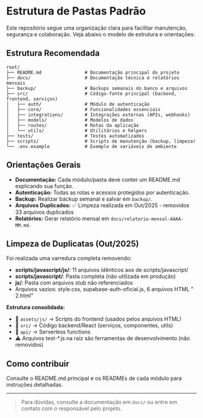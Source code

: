 # Estrutura de Pastas Padrão

Este repositório segue uma organização clara para facilitar manutenção, segurança e colaboração. Veja abaixo o modelo de estrutura e orientações:

## Estrutura Recomendada

```
root/
├── README.md                # Documentação principal do projeto
├── docs/                    # Documentação técnica e relatórios mensais
├── backup/                  # Backups semanais do banco e arquivos
├── src/                     # Código-fonte principal (backend, frontend, serviços)
│   ├── auth/                # Módulo de autenticação
│   ├── core/                # Funcionalidades essenciais
│   ├── integrations/        # Integrações externas (APIs, webhooks)
│   ├── models/              # Modelos de dados
│   ├── routes/              # Rotas da aplicação
│   └── utils/               # Utilitários e helpers
├── tests/                   # Testes automatizados
├── scripts/                 # Scripts de manutenção (backup, limpeza)
└── .env.example             # Exemplo de variáveis de ambiente
```

## Orientações Gerais
- **Documentação:** Cada módulo/pasta deve conter um README.md explicando sua função.
- **Autenticação:** Todas as rotas e acessos protegidos por autenticação.
- **Backup:** Realizar backup semanal e salvar em `backup/`.
- **Arquivos Duplicados:** ✅ Limpeza realizada em Out/2025 - removidos 33 arquivos duplicados
- **Relatórios:** Gerar relatório mensal em `docs/relatorio-mensal-AAAA-MM.md`.

## Limpeza de Duplicatas (Out/2025)
Foi realizada uma varredura completa removendo:
- **scripts/javascript/js/**: 11 arquivos idênticos aos de scripts/javascript/
- **scripts/javascript/**: Pasta completa (não utilizada em produção)
- **js/**: Pasta com arquivos stub não referenciados
- Arquivos vazios: style.css, supabase-auth-oficial.js, 6 arquivos HTML " 2.html"

**Estrutura consolidada:**
- 📁 `assets/js/` → Scripts do frontend (usados pelos arquivos HTML)
- 📁 `src/` → Código backend/React (serviços, componentes, utils)
- 📁 `api/` → Serverless functions
- ⚠️ Arquivos test-*.js na raiz são ferramentas de desenvolvimento (não removidos)

## Como contribuir
Consulte o README.md principal e os READMEs de cada módulo para instruções detalhadas.

---

> Para dúvidas, consulte a documentação em `docs/` ou entre em contato com o responsável pelo projeto.
